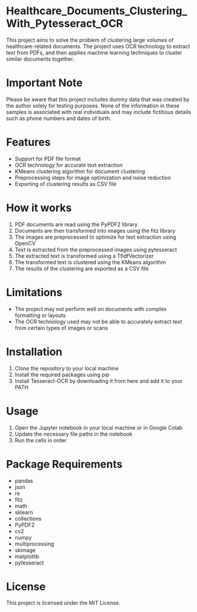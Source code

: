 # Healthcare_Documents_Clustering_With_Pytesseract_OCR
This project aims to solve the problem of clustering large volumes of healthcare-related documents. The project uses OCR technology to extract text from PDFs, and then applies machine learning techniques to cluster similar documents together.

# Important Note
Please be aware that this project includes dummy data that was created by the author solely for testing purposes. None of the information in these samples is associated with real individuals and may include fictitious details such as phone numbers and dates of birth.

# Features

- Support for PDF file format
- OCR technology for accurate text extraction
- KMeans clustering algorithm for document clustering
- Preprocessing steps for image optimization and noise reduction
- Exporting of clustering results as CSV file

# How it works

1. PDF documents are read using the PyPDF2 library
2. Documents are then transformed into images using the fitz library
3. The images are preprocessed to optimize for text extraction using OpenCV
4. Text is extracted from the preprocessed images using pytesseract
5. The extracted text is transformed using a TfidfVectorizer
6. The transformed text is clustered using the KMeans algorithm
7. The results of the clustering are exported as a CSV file

# Limitations

- The project may not perform well on documents with complex formatting or layouts
- The OCR technology used may not be able to accurately extract text from certain types of images or scans

# Installation

1. Clone the repository to your local machine
2. Install the required packages using pip
3. Install Tesseract-OCR by downloading it from here and add it to your PATH

# Usage

1. Open the Jupyter notebook in your local machine or in Google Colab
2. Update the necessary file paths in the notebook
3. Run the cells in order

# Package Requirements

- pandas
- json
- re
- fitz
- math
- sklearn
- collections
- PyPDF2
- cv2
- numpy
- multiprocessing
- skimage
- matplotlib
- pytesseract

# License

This project is licensed under the MIT License.

